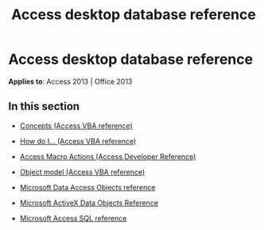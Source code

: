 ﻿---
title: Access desktop database reference
TOCTitle: Access desktop database reference
ms:assetid: a78bbd98-4c73-4945-b334-0de891563305
ms:mtpsurl: https://msdn.microsoft.com/en-us/library/Dn142571(v=office.15)
ms:contentKeyID: 52073808
ms.date: 09/18/2015
mtps_version: v=office.15
---

# Access desktop database reference


**Applies to**: Access 2013 | Office 2013

## In this section

  - [Concepts (Access VBA reference)](https://msdn.microsoft.com/en-us/library/ff197628\(v=office.15\))

  - [How do I... (Access VBA reference)](https://msdn.microsoft.com/en-us/library/ff193161\(v=office.15\))

  - [Access Macro Actions (Access Developer Reference)](access-macro-actions-access-developer-reference.md)

  - [Object model (Access VBA reference)](https://msdn.microsoft.com/en-us/library/ff192120\(v=office.15\))

  - [Microsoft Data Access Objects reference](microsoft-data-access-objects-reference.md)

  - [Microsoft ActiveX Data Objects Reference](microsoft-activex-data-objects-reference.md)

  - [Microsoft Access SQL reference](microsoft-access-sql-reference.md)

